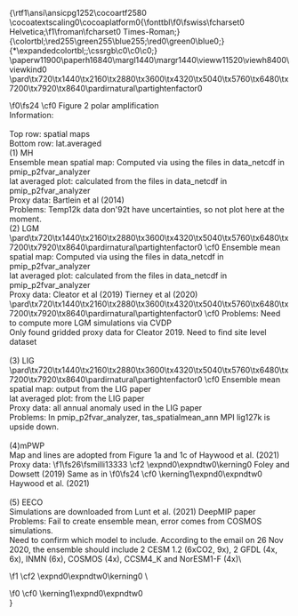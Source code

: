 {\rtf1\ansi\ansicpg1252\cocoartf2580
\cocoatextscaling0\cocoaplatform0{\fonttbl\f0\fswiss\fcharset0 Helvetica;\f1\froman\fcharset0 Times-Roman;}
{\colortbl;\red255\green255\blue255;\red0\green0\blue0;}
{\*\expandedcolortbl;;\cssrgb\c0\c0\c0;}
\paperw11900\paperh16840\margl1440\margr1440\vieww11520\viewh8400\viewkind0
\pard\tx720\tx1440\tx2160\tx2880\tx3600\tx4320\tx5040\tx5760\tx6480\tx7200\tx7920\tx8640\pardirnatural\partightenfactor0

\f0\fs24 \cf0 Figure 2 polar amplification\
Information:\
\
Top row: spatial maps\
Bottom row: lat.averaged \
(1) MH\
     Ensemble mean spatial map: Computed via using the files in data_netcdf in pmip_p2fvar_analyzer\
     lat averaged plot: calculated from the files in data_netcdf in pmip_p2fvar_analyzer\
     Proxy data: Bartlein et al (2014)\
Problems: Temp12k data don\'92t have uncertainties, so not plot here at the moment.\
(2) LGM\
\pard\tx720\tx1440\tx2160\tx2880\tx3600\tx4320\tx5040\tx5760\tx6480\tx7200\tx7920\tx8640\pardirnatural\partightenfactor0
\cf0      Ensemble mean spatial map: Computed via using the files in data_netcdf in pmip_p2fvar_analyzer\
     lat averaged plot: calculated from the files in data_netcdf in pmip_p2fvar_analyzer\
     Proxy data:  Cleator et al (2019) Tierney et al (2020) \
\pard\tx720\tx1440\tx2160\tx2880\tx3600\tx4320\tx5040\tx5760\tx6480\tx7200\tx7920\tx8640\pardirnatural\partightenfactor0
\cf0 Problems: Need to compute more LGM simulations via CVDP\
                 Only found gridded proxy data for Cleator 2019. Need to find site level dataset\
\
(3) LIG\
\pard\tx720\tx1440\tx2160\tx2880\tx3600\tx4320\tx5040\tx5760\tx6480\tx7200\tx7920\tx8640\pardirnatural\partightenfactor0
\cf0      Ensemble mean spatial map: output from the LIG paper\
     lat averaged plot: from the LIG paper\
    Proxy data: all annual anomaly used in the LIG paper\
Problems: In pmip_p2fvar_analyzer,  tas_spatialmean_ann MPI lig127k is upside down.\
\
(4)mPWP\
    Map and lines are adopted from Figure 1a and 1c of Haywood et al. (2021)\
   Proxy data: 
\f1\fs26\fsmilli13333 \cf2 \expnd0\expndtw0\kerning0
Foley and Dowsett (2019)  Same as in 
\f0\fs24 \cf0 \kerning1\expnd0\expndtw0 Haywood et al. (2021)\
\
(5) EECO\
    Simulations are downloaded from Lunt et al. (2021) DeepMIP paper\
Problems: Fail to create ensemble mean, error comes from COSMOS simulations.\
Need to confirm which model to include. According to the email on 26 Nov 2020, the ensemble should include 2 CESM 1.2 (6xCO2, 9x), 2 GFDL (4x, 6x), INMN (6x), COSMOS (4x), CCSM4_K and NorESM1-F (4x)\

\f1 \cf2 \expnd0\expndtw0\kerning0
\

\f0 \cf0 \kerning1\expnd0\expndtw0 \
}
